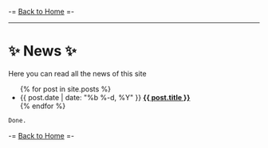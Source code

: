 -= [Back to Home](https://funlw65.github.io/) =-

<hr />

#  :sparkles: News  :sparkles:
Here you can read all the news of this site

  <ul class="post-list">
    {% for post in site.posts %}
      <li>
        <span class="post-meta">{{ post.date | date: "%b %-d, %Y" }}</span>
        <strong><a class="post-link" href="{{ post.url | prepend: site.baseurl }}">{{ post.title }}</a>
        </strong>
      </li>
    {% endfor %}
  </ul>


```markdown
Done.
```
-= [Back to Home](https://funlw65.github.io/) =-
